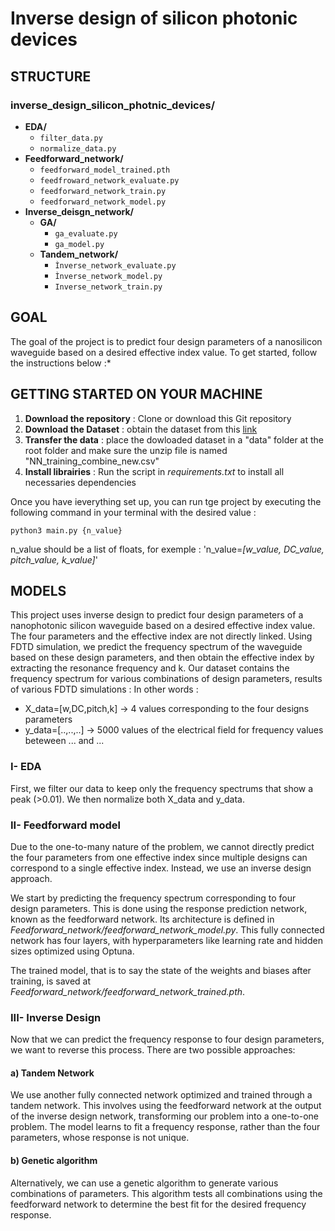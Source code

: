 # Inverse design of silicon photonic devices

## STRUCTURE

### inverse_design_silicon_photnic_devices/
- **EDA/**
    - `filter_data.py`
    - `normalize_data.py`
- **Feedforward_network/**
    - `feedforward_model_trained.pth`
    - `feedfroward_network_evaluate.py`
    - `feedforward_network_train.py`
    - `feedforward_network_model.py`
- **Inverse_deisgn_network/**
    - **GA/**
        - `ga_evaluate.py`
        - `ga_model.py`
    - **Tandem_network/**
        - `Ìnverse_network_evaluate.py`
        - `Ìnverse_network_model.py`
        - `Inverse_network_train.py`

## GOAL 

The goal of the project is to predict four design parameters of a nanosilicon waveguide based on a desired effective index value. 
To get started, follow the instructions below :*
## GETTING STARTED ON YOUR MACHINE

1. **Download the repository** : Clone or download this Git repository
2. **Download the Dataset** : obtain the dataset from this [link](https://drive.google.com/file/d/1MrYbl_xirYWJZCTmyr7kOeqM50SCQTUO/view?usp=sharing)
3. **Transfer the data** : place the dowloaded dataset in a "data" folder at the root folder and make sure the unzip file is named "NN_training_combine_new.csv"
4. **Install librairies** : Run the script in *requirements.txt* to install all necessaries dependencies

Once you have ieverything set up, you can run tge project by executing the following command in your terminal with the desired value :
```
python3 main.py {n_value}
```
n_value should be a list of floats, for exemple : 'n_value=*[w_value, DC_value, pitch_value, k_value]*'

## MODELS
This project uses inverse design to predict four design parameters of a nanophotonic silicon waveguide based on a desired effective index value. The four parameters and the effective index are not directly linked. Using FDTD simulation, we predict the frequency spectrum of the waveguide based on these design parameters, and then obtain the effective index by extracting the resonance frequency and k. 
Our dataset contains the frequency spectrum for various combinations of design parameters, results of various FDTD simulations : 
In other words : 
- X_data=[w,DC,pitch,k] -> 4 values corresponding to the four designs parameters 
- y_data=[..,..,..] -> 5000 values of the electrical field for frequency values beteween ... and ...

### I- EDA
First, we filter our data to keep only the frequency spectrums that show a peak (>0.01). We then normalize both X_data and y_data.

### II- Feedforward model

Due to the one-to-many nature of the problem, we cannot directly predict the four parameters from one effective index since multiple designs can correspond to a single effective index. Instead, we use an inverse design approach.

We start by predicting the frequency spectrum corresponding to four design parameters. This is done using the response prediction network, known as the feedforward network. Its architecture is defined in *Feedforward_network/feedforward_network_model.py*. This fully connected network has four layers, with hyperparameters like learning rate and hidden sizes optimized using Optuna. 

The trained model, that is to say the state of the weights and biases after training, is saved at *Feedforward_network/feedforward_network_trained.pth*.

### III- Inverse Design 
Now that we can predict the frequency response to four design parameters, we want to reverse this process. There are two possible approaches:

####    a) Tandem Network
We use another fully connected network optimized and trained through a tandem network. This involves using the feedforward network at the output of the inverse design network, transforming our problem into a one-to-one problem. The model learns to fit a frequency response, rather than the four parameters, whose response is not unique.

####    b) Genetic algorithm
Alternatively, we can use a genetic algorithm to generate various combinations of parameters. This algorithm tests all combinations using the feedforward network to determine the best fit for the desired frequency response.

